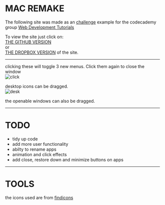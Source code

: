 MAC REMAKE
===

The following site was made as an [challenge](http://www.codecademy.com/groups/html-projects/discussions/51e3305e9c4e9d6b630069a8) example for the codecademy group [Web Development Tutorials](http://www.codecademy.com/groups/html-projects) 


To view the site just click on:<br>
[THE GITHUB VERSION](https://rawgithub.com/WaffleGnome/mac/master/main.html) <br>
or  <br>
[THE DROPBOX VERSION](https://dl.dropboxusercontent.com/u/161826274/mySites/mac/main.html) of the site.

-------------------------

clicking these will toggle 3 new menus. Click them again to close the window<br>
![click](https://dl.dropboxusercontent.com/u/161826274/mySites/mac/images/click.PNG)

desktop icons can be dragged.<br>
![desk](https://dl.dropboxusercontent.com/u/161826274/mySites/mac/images/desk-icon.PNG)

the openable windows can also be dragged.

---------------------------

TODO
===
- tidy up code
- add more user functionality
- abilty to rename apps
- animation and click effects
- add close, restore down and minimize buttons on apps



-------------------------------


TOOLS
======


the icons used are from [findicons](http://findicons.com/)

